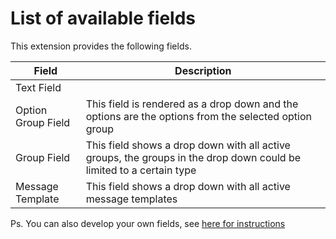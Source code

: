 # List of available fields

This extension provides the following fields.

| Field | Description |
|--- |---
| Text Field | |
| Option Group Field | This field is rendered as a drop down and the options are the options from the selected option group |
| Group Field | This field shows a drop down with all active groups, the groups in the drop down could be limited to a certain type |
| Message Template | This field shows a drop down with all active message templates |

Ps. You can also develop your own fields, see [here for instructions](add_your_own_field_type.md)